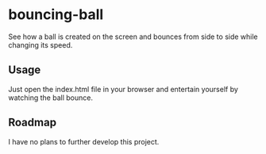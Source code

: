# bouncing-ball
See how a ball is created on the screen and bounces from side to side while changing its speed.

## Usage
Just open the index.html file in your browser and entertain yourself by watching the ball bounce.

## Roadmap
I have no plans to further develop this project.
